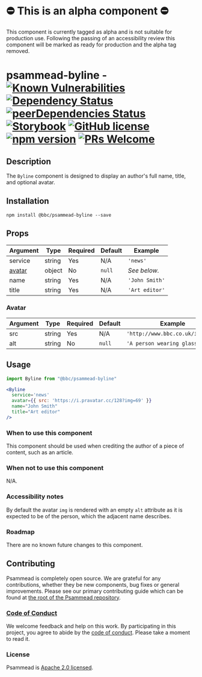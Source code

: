 # ⛔️ This is an alpha component ⛔️

This component is currently tagged as alpha and is not suitable for production use. Following the passing of an accessibility review this component will be marked as ready for production and the alpha tag removed.

# psammead-byline - [![Known Vulnerabilities](https://snyk.io/test/github/bbc/psammead/badge.svg?targetFile=packages%2Fcomponents%2Fpsammead-byline%2Fpackage.json)](https://snyk.io/test/github/bbc/psammead?targetFile=packages%2Fcomponents%2Fpsammead-byline%2Fpackage.json) [![Dependency Status](https://david-dm.org/bbc/psammead.svg?path=packages/components/psammead-byline)](https://david-dm.org/bbc/psammead?path=packages/components/psammead-byline) [![peerDependencies Status](https://david-dm.org/bbc/psammead/peer-status.svg?path=packages/components/psammead-byline)](https://david-dm.org/bbc/psammead?path=packages/components/psammead-byline&type=peer) [![Storybook](https://raw.githubusercontent.com/storybooks/brand/master/badge/badge-storybook.svg?sanitize=true)](https://bbc.github.io/psammead/?path=/story/byline--containing-image) [![GitHub license](https://img.shields.io/badge/license-Apache%202.0-blue.svg)](https://github.com/bbc/psammead/blob/latest/LICENSE) [![npm version](https://img.shields.io/npm/v/@bbc/psammead-byline.svg)](https://www.npmjs.com/package/@bbc/psammead-byline) [![PRs Welcome](https://img.shields.io/badge/PRs-welcome-brightgreen.svg)](https://github.com/bbc/psammead/blob/latest/CONTRIBUTING.md)

## Description

The `Byline` component is designed to display an author's full name, title, and optional avatar.

## Installation

```
npm install @bbc/psammead-byline --save
```

## Props

| Argument          | Type      | Required | Default   | Example                        |
| ----------------- | --------- | -------- | --------- | ------------------------------ |
| service           | string    | Yes      | N/A       | `'news'`                       |
| [avatar](#Avatar) | object    | No       | `null`    |  _See below._                  |
| name              | string    | Yes      | N/A       | `'John Smith'`                 |
| title             | string    | Yes      | N/A       | `'Art editor'`                 |

### Avatar

| Argument          | Type      | Required | Default   | Example                          |
| ----------------- | --------- | -------- | --------- | -------------------------------- |
| src               | string    | Yes      | N/A       | `'http://www.bbc.co.uk/img.jpg'` |
| alt               | string    | No       | `null`    | `'A person wearing glasses.'`    |

## Usage

<!-- Description of the component usage -->

```jsx
import Byline from "@bbc/psammead-byline"

<Byline
  service='news'
  avatar={{ src: 'https://i.pravatar.cc/128?img=69' }}
  name="John Smith"
  title="Art editor"
/>
```

### When to use this component

This component should be used when crediting the author of a piece of content, such as an article.

### When not to use this component

N/A.

### Accessibility notes

By default the avatar `img` is rendered with an empty `alt` attribute as it is expected to be of the person, which the adjacent name describes.

### Roadmap

There are no known future changes to this component.

## Contributing

Psammead is completely open source. We are grateful for any contributions, whether they be new components, bug fixes or general improvements. Please see our primary contributing guide which can be found at [the root of the Psammead repository](https://github.com/bbc/psammead/blob/latest/CONTRIBUTING.md).

### [Code of Conduct](https://github.com/bbc/psammead/blob/latest/CODE_OF_CONDUCT.md)

We welcome feedback and help on this work. By participating in this project, you agree to abide by the [code of conduct](https://github.com/bbc/psammead/blob/latest/CODE_OF_CONDUCT.md). Please take a moment to read it.

### License

Psammead is [Apache 2.0 licensed](https://github.com/bbc/psammead/blob/latest/LICENSE).
